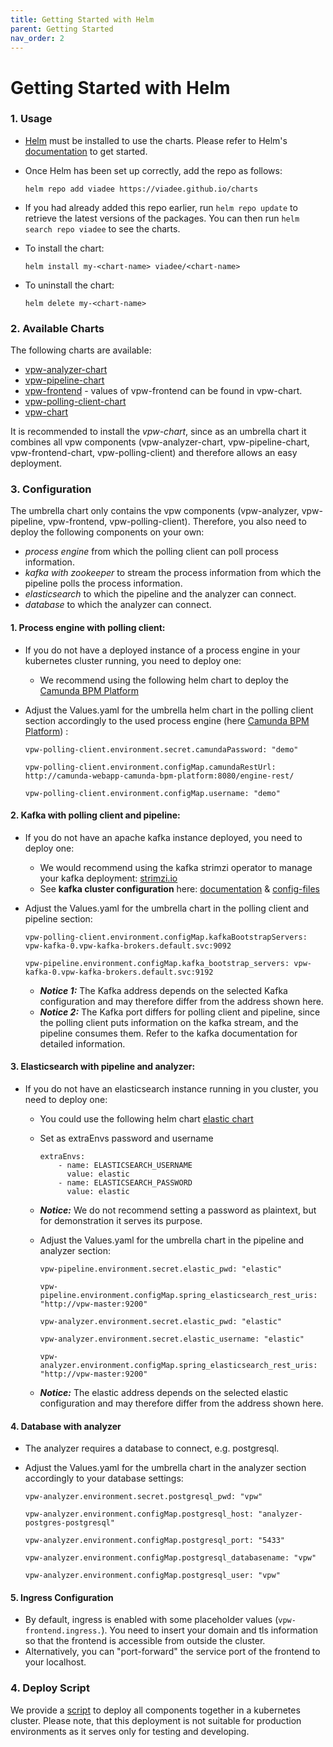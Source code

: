 ```yaml
---
title: Getting Started with Helm
parent: Getting Started
nav_order: 2
---
```

# Getting Started with Helm

### 1. Usage

* [Helm](https://helm.sh) must be installed to use the charts. Please refer to
  Helm's [documentation](https://helm.sh/docs) to get started.

* Once Helm has been set up correctly, add the repo as follows:

  `helm repo add viadee https://viadee.github.io/charts`

* If you had already added this repo earlier, run `helm repo update` to retrieve
  the latest versions of the packages.  You can then run `helm search repo
  viadee` to see the charts.

* To install the <chart-name> chart:

  `helm install my-<chart-name> viadee/<chart-name>`

* To uninstall the chart:

  `helm delete my-<chart-name>`


### 2. Available Charts 

The following charts are available: 

* [vpw-analyzer-chart](../../deployment/helm/vpw-analyzer-chart) 
* [vpw-pipeline-chart](../../deployment/helm/vpw-pipeline-chart)
* [vpw-frontend](../../deployment/helm-umbrella/vpw-chart/values.yaml) - values of vpw-frontend can be found in vpw-chart. 
* [vpw-polling-client-chart](https://github.com/viadee/camunda-kafka-polling-client/tree/develop)  
* [vpw-chart](../../deployment/helm-umbrella/vpw-chart)

It is recommended to install the *vpw-chart*, since as an umbrella chart it combines all vpw components (vpw-analyzer-chart, vpw-pipeline-chart, vpw-frontend-chart, vpw-polling-client) and therefore allows an easy deployment.


### 3. Configuration

The umbrella chart only contains the vpw components (vpw-analyzer, vpw-pipeline, vpw-frontend, vpw-polling-client). Therefore, you also need to deploy the following components on your own: 
* *process engine* from which the polling client can poll process information.
* *kafka with zookeeper* to stream the process information from which the pipeline polls the process information.
* *elasticsearch* to which the pipeline and the analyzer can connect.
* *database* to which the analyzer can connect. 

#### 1. Process engine with polling client: 
* If you do not have a deployed instance of a process engine in your kubernetes cluster running, you need to deploy one: 
    * We recommend using the following helm chart to deploy the [Camunda BPM Platform](https://github.com/camunda-community-hub/camunda-helm/tree/main/charts/camunda-bpm-platform#camunda-bpm-platform-helm-chart)
* Adjust the Values.yaml for the umbrella helm chart in the polling client section accordingly to the used process engine (here [Camunda BPM Platform](https://github.com/camunda-community-hub/camunda-helm/tree/main/charts/camunda-bpm-platform#camunda-bpm-platform-helm-chart)) :
  
  `vpw-polling-client.environment.secret.camundaPassword: "demo"`
  
  `vpw-polling-client.environment.configMap.camundaRestUrl: http://camunda-webapp-camunda-bpm-platform:8080/engine-rest/`
  
  `vpw-polling-client.environment.configMap.username: "demo"`

#### 2. Kafka with polling client and pipeline:
* If you do not have an apache kafka instance deployed, you need to deploy one: 
    * We would recommend using the kafka strimzi operator to manage your kafka deployment: [strimzi.io](https://strimzi.io/)
    * See __kafka cluster configuration__ here: [documentation](https://strimzi.io/docs/operators/latest/overview.html#configuration-points-broker_str) & [config-files](https://github.com/strimzi/strimzi-kafka-operator/tree/main/examples/kafka)
* Adjust the Values.yaml for the umbrella chart in the polling client and pipeline section:
  
    `vpw-polling-client.environment.configMap.kafkaBootstrapServers: vpw-kafka-0.vpw-kafka-brokers.default.svc:9092` 
  
    `vpw-pipeline.environment.configMap.kafka_bootstrap_servers: vpw-kafka-0.vpw-kafka-brokers.default.svc:9192`
  
    * ___Notice 1:___ The Kafka address depends on the selected Kafka configuration and may therefore differ from the address shown here.
    * ___Notice 2:___ The Kafka port differs for polling client and pipeline, since the polling client puts information on the kafka stream, and the pipeline consumes them. Refer to the kafka documentation for detailed information.

#### 3. Elasticsearch with pipeline and analyzer:
* If you do not have an elasticsearch instance running in you cluster, you need to deploy one: 
    * You could use the following helm chart [elastic chart](https://github.com/elastic/helm-charts)
    * Set as extraEnvs password and username
      ```
      extraEnvs:
          - name: ELASTICSEARCH_USERNAME
            value: elastic
          - name: ELASTICSEARCH_PASSWORD
            value: elastic 
      ```
    * ___Notice:___ We do not recommend setting a password as plaintext, but for demonstration it serves its purpose.

    * Adjust the Values.yaml for the umbrella chart in the pipeline and analyzer section: 
      
      `vpw-pipeline.environment.secret.elastic_pwd: "elastic"`
      
      `vpw-pipeline.environment.configMap.spring_elasticsearch_rest_uris: "http://vpw-master:9200"`
      
      `vpw-analyzer.environment.secret.elastic_pwd: "elastic"`
      
      `vpw-analyzer.environment.secret.elastic_username: "elastic"`
      
      `vpw-analyzer.environment.configMap.spring_elasticsearch_rest_uris: "http://vpw-master:9200"`

    * ___Notice:___ The elastic address depends on the selected elastic configuration and may therefore differ from the address shown here.

#### 4. Database with analyzer
* The analyzer requires a database to connect, e.g. postgresql. 
* Adjust the Values.yaml for the umbrella chart in the analyzer section accordingly to your database settings:
  
    `vpw-analyzer.environment.secret.postgresql_pwd: "vpw"`
  
    `vpw-analyzer.environment.configMap.postgresql_host: "analyzer-postgres-postgresql"`
  
    `vpw-analyzer.environment.configMap.postgresql_port: "5433"`
  
    `vpw-analyzer.environment.configMap.postgresql_databasename: "vpw"`
  
    `vpw-analyzer.environment.configMap.postgresql_user: "vpw"`

#### 5. Ingress Configuration 
* By default, ingress is enabled with some placeholder values (`vpw-frontend.ingress.`). You need to insert your domain and tls information so that the frontend is accessible from outside the cluster. 
* Alternatively, you can "port-forward" the service port of the frontend to your localhost. 

### 4. Deploy Script
We provide a [script](../../deployment/deploy_script) to deploy all components together in a kubernetes cluster. Please note, that this deployment is not suitable for production environments as it serves only for testing and developing. 
